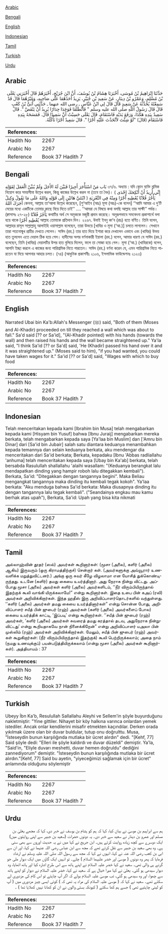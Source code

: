 [Arabic](#arabic)

[Bengali](#bengali)

[English](#english)

[Indonesian](#indonesian)

[Tamil](#tamil)

[Turkish](#turkish)

[Urdu](#urdu)

## Arabic


<div dir="rtl" lang="ar" style={{fontSize:'larger',backgroundColor:'#f8f9fa',padding:20}}>
حَدَّثَنَا إِبْرَاهِيمُ بْنُ مُوسَى، أَخْبَرَنَا هِشَامُ بْنُ يُوسُفَ، أَنَّ ابْنَ جُرَيْجٍ، أَخْبَرَهُمْ قَالَ أَخْبَرَنِي يَعْلَى بْنُ مُسْلِمٍ، وَعَمْرُو بْنُ دِينَارٍ، عَنْ سَعِيدِ بْنِ جُبَيْرٍ، يَزِيدُ أَحَدُهُمَا عَلَى صَاحِبِهِ، وَغَيْرُهُمَا قَالَ قَدْ سَمِعْتُهُ يُحَدِّثُهُ عَنْ سَعِيدٍ قَالَ قَالَ لِي ابْنُ عَبَّاسٍ ـ رضى الله عنهما ـ حَدَّثَنِي أُبَىُّ بْنُ كَعْبٍ قَالَ قَالَ رَسُولُ اللَّهِ صلى الله عليه وسلم ‏"‏ فَانْطَلَقَا فَوَجَدَا جِدَارًا يُرِيدُ أَنْ يَنْقَضَّ ‏"‏‏.‏ قَالَ سَعِيدٌ بِيَدِهِ هَكَذَا، وَرَفَعَ يَدَيْهِ فَاسْتَقَامَ، قَالَ يَعْلَى حَسِبْتُ أَنَّ سَعِيدًا قَالَ‏.‏ فَمَسَحَهُ بِيَدِهِ فَاسْتَقَامَ ‏(‏قَالَ‏)‏ ‏"‏لَوْ شِئْتَ لاَتَّخَذْتَ عَلَيْهِ أَجْرًا ‏"‏‏.‏ قَالَ سَعِيدٌ أَجْرًا نَأْكُلُهُ‏.‏
</div>
<div style={{backgroundColor:'#f8f9fa',padding:20, marginBottom: 10}}><table> <thead> <tr> <th>References:</th> <th></th> </tr> </thead> <tbody><tr><td>Hadith No</td><td>2267</td></tr><tr><td>Arabic No</td><td>2267</td></tr><tr><td>Reference</td><td>Book 37 Hadith 7</td></tr></tbody></table></div>

## Bengali


<div dir="ltr" lang="bn" style={{fontSize:'larger',backgroundColor:'#f8f9fa',padding:20}}>
بَاب مَنْ اسْتَأْجَرَ أَجِيرًا فَبَيَّنَ لَهُ الأَجَلَ وَلَمْ يُبَيِّنْ الْعَمَلَ لِقَوْلِهِ ৩৭/৬. অধ্যায় : যদি কোন ব্যক্তি শ্রমিক নিয়োগ করে সময়সীমা উল্লেখ করল, কিন্তু কাজের উল্লেখ করল না (তবে তা বৈধ)। ( إِنِّي أُرِيدُ أَنْ أُنْكِحَكَ إِحْدَى ابْنَتَيَّ هَاتَيْنِ إِلَى قَوْلِهِ وَاللهُ عَلَى مَا نَقُولُ وَكِيلٌ ) يَأْجُرُ فُلاَنًا يُعْطِيهِ أَجْرًا وَمِنْهُ فِي التَّعْزِيَةِ أَجَرَكَ اللهُ কেননা, আল্লাহ তা‘আলা উল্লেখ করেছেন, [শু‘আইব (আঃ) মূসা (আঃ)-কে বলেন] ‘‘আমি আমার এ দু’টি মেয়ের মধ্যে একটিকে তোমার কাছে বিয়ে দিতে চাই’’ .... ‘‘আমরা যে বিষয়ে কথা বলছি আল্লাহ তার সাক্ষী’’ পর্যন্ত। (ক্বাসাসঃ ২৭-২৮) يَأْجُرُ فُلاَنًا কথাটির অর্থ সে অমুককে মজুরী প্রদান করেছে। অনুরূপভাবে সমবেদনা প্রকাশার্থে বলা হয়ে থাকে يُعْطِيهِ أَجْرًا আল্লাহ তোমাকে প্রতিদান দিন। ২২৬৭. উবাই ইবনু কা‘ব (রাঃ) হতে বর্ণিত। তিনি বলেন, আল্লাহর রাসূল সাল্লাল্লাহু আলাইহি ওয়াসাল্লাম বলেছেন, তারা উভয়ে [খাযির ও মূসা (‘আ.)] চলতে লাগলেন। সেখানে তারা পতনোন্মুখ প্রাচীর দেখতে পেলেন। সাঈদ (রহ.) তার হাত দিয়ে ইশারা করে দেখালেন এভাবে এবং (খাযির) উভয় হাত তুললেন এতে দেয়াল ঠিক হয়ে গেল। হাদীসের অপর বর্ণনাকারী ইয়ালা (রহ.) বলেন, আমার ধারণা যে সাঈদ (রহ.) বলেছেন, তিনি (খাযির) দেয়ালটির উপর হাত বুলিয়ে দিলেন, ফলে তা সোজা হয়ে গেল। মূসা (‘আ.) (খাযিরকে) বলেন, আপনি ইচ্ছা করলে এ কাজের জন্য পারিশ্রমিক নিতে পারতেন। সাঈদ (রহ.) বর্ণনা করেন যে, এমন পারিশ্রমিক নিতে পারতেন যা দিয়ে আপনার আহার চলত। (৭৪) (আধুনিক প্রকাশনীঃ ২১০৬, ইসলামিক ফাউন্ডেশনঃ ২১২৩)
</div>
<div style={{backgroundColor:'#f8f9fa',padding:20, marginBottom: 10}}><table> <thead> <tr> <th>References:</th> <th></th> </tr> </thead> <tbody><tr><td>Hadith No</td><td>2267</td></tr><tr><td>Arabic No</td><td>2267</td></tr><tr><td>Reference</td><td>Book 37 Hadith 7</td></tr></tbody></table></div>

## English


<div dir="ltr" lang="en" style={{fontSize:'larger',backgroundColor:'#f8f9fa',padding:20}}>
Narrated Ubai bin Ka'b:Allah's Messenger (ﷺ) said, "Both of them (Moses and Al-Khadir) proceeded on till they reached a wall which was about to fall." Sa'd said [?? or Sa'id], "(Al-Khadir pointed) with his hands (towards the wall) and then raised his hands and the wall became straightened up." Ya'la said, "I think Sa'id [?? or Sa'd] said, 'He (Khadir) passed his hand over it and it was straightened up." (Moses said to him), "if you had wanted, you could have taken wages for it." Sa'id [?? or Sa'd] said, "Wages with which to buy food
</div>
<div style={{backgroundColor:'#f8f9fa',padding:20, marginBottom: 10}}><table> <thead> <tr> <th>References:</th> <th></th> </tr> </thead> <tbody><tr><td>Hadith No</td><td>2267</td></tr><tr><td>Arabic No</td><td>2267</td></tr><tr><td>Reference</td><td>Book 37 Hadith 7</td></tr></tbody></table></div>

## Indonesian


<div dir="ltr" lang="id" style={{fontSize:'larger',backgroundColor:'#f8f9fa',padding:20}}>
Telah menceritakan kepada kami [Ibrahim bin Musa] telah mengabarkan kepada kami [Hisyam bin Yusuf] bahwa [Ibnu Juraij] mengabarkan mereka berkata, telah mengabarkan kepada saya [Ya'laa bin Muslim] dan ['Amru bin Dinar] dari [Sa'id bin Jubair] salah satu diantara keduanya menambahkan kepada temannya dan selain keduanya berkata, aku mendengar dia menceritakan dari Sa'id berkata; Berkata, kepadaku [Ibnu 'Abbas radliallahu 'anhuma] telah menceritakan kepada saya [Ubay bin Ka'ab] berkata, telah bersabda Rasulullah shallallahu 'alaihi wasallam: "(Keduanya berangkat lalu mendapatkan dinding yang hampir roboh lalu ditegakkan kembali"). Berkata, Sa'id: "Ditegakkan dengan tangannya begini". Maka Beliau mengangkat tangannya maka dinding itu kembali tegak kokoh". Ya'laa berkata: "Aku menduga bahwa Sa'id berkata: Maka diusapnya dinding itu dengan tangannya lalu tegak kembali". ("Seandainya engkau mau kamu berhak atas upah"), Berkata, Sa'id: Upah yang bisa kita nikmati
</div>
<div style={{backgroundColor:'#f8f9fa',padding:20, marginBottom: 10}}><table> <thead> <tr> <th>References:</th> <th></th> </tr> </thead> <tbody><tr><td>Hadith No</td><td>2267</td></tr><tr><td>Arabic No</td><td>2267</td></tr><tr><td>Reference</td><td>Book 37 Hadith 7</td></tr></tbody></table></div>

## Tamil


<div dir="ltr" lang="ta" style={{fontSize:'larger',backgroundColor:'#f8f9fa',padding:20}}>
அல்லாஹ்வின் தூதர் (ஸல்) அவர்கள் கூறினார்கள்: (மூசா (அலை), களிர் (அலை) ஆகிய) இருவரும் (ஒரு கிராமத்திற்குச்) சென்றார் கள். (அவர்களுக்கு அவ்வூரார் உணவளிக்க மறுத்துவிட்டனர்.) அங்கு ஒரு சுவர் கீழே விழலாமா என யோசித் துக்கொண்டிருந்தது. உடனே (களிர்) தமது கையை உயர்த்தினார். அது நேராக நின்று விட்டது. அப்போது மூசா (அலை) அவர்கள் களிர் (அலை) அவர்களிடம், ‘‘நீர் விரும்பியிருந்தால் இதற்குக் கூலி வாங்கி யிருக்கலாமே!” என்று கூறினார்கள். இதை உபை பின் கஅப் (ரலி) அவர்கள் அறிவிக்கிறார்கள். இந்த ஹதீஸ் இரு அறிவிப்பாளர்தொடர்களில் வந்துள்ளது. ‘‘களிர் (அலை) அவர்கள் தமது கையை உயர்த்தினார்கள்” என்று சொன்ன போது, அறிவிப்பாளர் சயீத் பின் ஜுபைர் (ரஹ்) அவர்கள் (களிர் (அலை) அவர்களைப் போல) கையை உயர்த்திக் காட்டி, ‘இப்படி’ என்று கூறினார்கள். ‘‘சயீத் பின் ஜுபைர் (ரஹ்) அவர்கள், ‘களிர் (அலை) அவர்கள் சுவரைத் தமது கரத்தால் தடவ, அதுநேராக நின்றுவிட்டது’ என்று கூறியதாகவே நான் நினைக்கிறேன்” என்று அறிவிப்பாளர் யஅலா பின் முஸ்லிம் (ரஹ்) அவர்கள் அறிவிக்கிறார்கள். மேலும், சயீத் பின் ஜுபைர் (ரஹ்) அவர்கள் கூறுகிறார்கள்: (நீர் விரும்பியிருந்தால் இதற்குக்) கூலி பெற்றிருக்கலாம்; அதை நாம் (நமது உணவுக்குப்) பயன்படுத்தியிருக்கலாம் (என்று மூசா (அலை) அவர்கள் கூறினார்கள்). அத்தியாயம் : 37
</div>
<div style={{backgroundColor:'#f8f9fa',padding:20, marginBottom: 10}}><table> <thead> <tr> <th>References:</th> <th></th> </tr> </thead> <tbody><tr><td>Hadith No</td><td>2267</td></tr><tr><td>Arabic No</td><td>2267</td></tr><tr><td>Reference</td><td>Book 37 Hadith 7</td></tr></tbody></table></div>

## Turkish


<div dir="ltr" lang="tr" style={{fontSize:'larger',backgroundColor:'#f8f9fa',padding:20}}>
Ubeyy İbn Ka'b, Resulullah Sallallahu Aleyhi ve Sellem'in şöyle buyurduğunu nakletmiştir: "Yine gittiler. Nihayet bir köy halkına varınca onlardan yemek istediler. Ancak onlar kendilerini misafir etmekten kaçındılar. Derken orada yıkılmak üzere olan bir duvar buldular, tutup onu doğrulttu. Musa, "İsteseydin bunun karşılığında mutlaka bir ücret alırdın" dedi. "[Kehf, 77] Said şöyle dedi: "Elleri ile şöyle kaldırdı ve duvar düzeldi" demiştir. Ya'la, "Said'in, "Eliyle duvarı meshetti, duvar hemen doğruldu" dediğini zannediyorum" demiştir. "İsteseydin bunun karşılığında mutlaka bir ücret alırdın."[Kehf, 77] Said bu ayetin, "yiyeceğimizi sağlamak için bir ücret" anlamında olduğunu söylemiştir
</div>
<div style={{backgroundColor:'#f8f9fa',padding:20, marginBottom: 10}}><table> <thead> <tr> <th>References:</th> <th></th> </tr> </thead> <tbody><tr><td>Hadith No</td><td>2267</td></tr><tr><td>Arabic No</td><td>2267</td></tr><tr><td>Reference</td><td>Book 37 Hadith 7</td></tr></tbody></table></div>

## Urdu


<div dir="rtl" lang="ur" style={{fontSize:'larger',backgroundColor:'#f8f9fa',padding:20}}>
ہم سے ابراہیم بن موسیٰ نے بیان کیا، کہا کہ ہم کو ہشام بن یوسف نے خبر دی، کہا کہ مجھے یعلیٰ بن مسلم اور عمرو بن دینار نے سعید سے خبر دی۔ یہ دونوں حضرات (سعید بن جبیر سے اپنی روایتوں میں) ایک دوسرے سے کچھ زیادہ روایت کرتے ہیں۔ ابن جریج نے کہا میں نے یہ حدیث اوروں سے بھی سنی ہے۔ وہ بھی سعید بن جبیر سے نقل کرتے تھے کہ مجھ سے ابن عباس رضی اللہ عنہما نے کہا، اور ان سے ابی بن کعب رضی اللہ عنہ نے کہا، انہوں نے کہا کہ مجھ سے رسول اللہ صلی اللہ علیہ وسلم نے ارشاد فرمایا کہ پھر وہ دونوں ( موسیٰ اور خضر علیہما السلام ) چلے۔ تو انہیں ایک گاؤں میں ایک دیوار ملی جو گرنے ہی والی تھی۔ سعید نے کہا خضر علیہ السلام نے اپنے ہاتھ سے اس طرح اشارہ کیا اور ہاتھ اٹھایا، وہ دیوار سیدھی ہو گئی۔ یعلیٰ نے کہا میرا خیال ہے کہ سعید نے کہا، خضر علیہ السلام نے دیوار کو اپنے ہاتھ سے چھوا، اور وہ سیدھی ہو گئی، تب موسیٰ علیہ السلام بولے کہ اگر آپ چاہتے تو اس کام کی مزدوری لے سکتے تھے۔ سعید نے کہا کہ ( موسیٰ علیہ السلام کی مراد یہ تھی کہ ) کوئی ایسی چیز مزدوری میں ( آپ کو لینی چاہئیے تھی ) جسے ہم کھا سکتے ( کیونکہ بستی والوں نے ان کو کھانا نہیں کھلایا تھا ) ۔
</div>
<div style={{backgroundColor:'#f8f9fa',padding:20, marginBottom: 10}}><table> <thead> <tr> <th>References:</th> <th></th> </tr> </thead> <tbody><tr><td>Hadith No</td><td>2267</td></tr><tr><td>Arabic No</td><td>2267</td></tr><tr><td>Reference</td><td>Book 37 Hadith 7</td></tr></tbody></table></div>